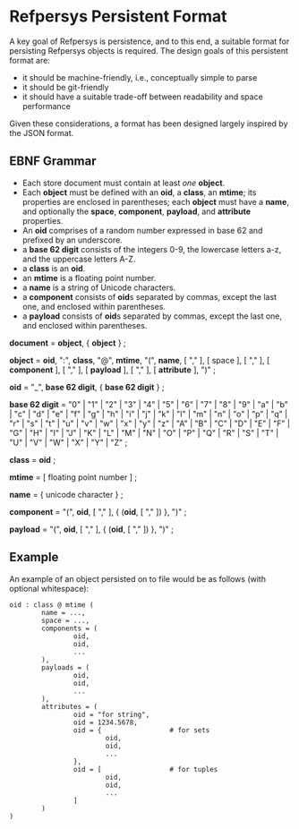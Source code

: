 # Refpersys Persistent Format

A key goal of Refpersys is persistence, and to this end, a suitable format for
persisting Refpersys objects is required. The design goals of this persistent
format are: 
  * it should be machine-friendly, i.e., conceptually simple to parse
  * it should be git-friendly
  * it should have a suitable trade-off between readability and space
    performance

Given these considerations, a format has been designed largely inspired by the
JSON format.

## EBNF Grammar

  * Each store document must contain at least *one* **object**.  
  * Each **object** must be defined with an **oid**, a **class**, an **mtime**; 
    its properties are enclosed in parentheses; each **object** must have a **name**, 
    and optionally the **space**, **component**, **payload**, and **attribute** 
    properties.  
  * An **oid** comprises of a random number expressed in base 62 and prefixed by
    an underscore.  
  * a **base 62 digit** consists of the integers 0-9, the lowercase letters a-z, 
    and the uppercase letters A-Z.  
  * a **class** is an **oid**.  
  * an **mtime** is a floating point number.  
  * a **name** is a string of Unicode characters.  
  * a **component** consists of **oid**s separated by commas, except the last
    one, and enclosed within parentheses.  
  * a **payload** consists of **oid**s separated by commas, except the last one,
    and enclosed within parentheses.


**document** = **object**, { **object** } ;

**object** = **oid**, ":", **class**, "@", **mtime**, "(", **name**, [ "," ],
           [ space ], [ "," ], [ **component** ], [ "," ], [ **payload** ], [ "," ], 
           [ **attribute** ], ")" ;

**oid** = "_", **base 62 digit**, { **base 62 digit** } ;

**base 62 digit** = "0" | "1" | "2" | "3" | "4" | "5" | "6" | "7" | "8" | "9"
                  | "a" | "b" | "c" | "d" | "e" | "f" | "g" | "h" | "i" | "j"
                  | "k" | "l" | "m" | "n" | "o" | "p" | "q" | "r" | "s" | "t"
                  | "u" | "v" | "w" | "x" | "y" | "z"
                  | "A" | "B" | "C" | "D" | "E" | "F" | "G" | "H" | "I" | "J"
                  | "K" | "L" | "M" | "N" | "O" | "P" | "Q" | "R" | "S" | "T"
                  | "U" | "V" | "W" | "X" | "Y" | "Z" ;

**class** = **oid** ;

**mtime** = [ floating point number ] ;

**name** = { unicode character } ;

**component** = "(", **oid**, [ "," ], { (**oid**, [ "," ]) }, ")" ;

**payload** = "(", **oid**, [ "," ], { (**oid**, [ "," ]) }, ")" ;


## Example

An example of an object persisted on to file would be as follows (with optional
whitespace):

```
oid : class @ mtime (
        name = ...,
        space = ...,
        components = (
                oid,
                oid,
                ...
        ),
        payloads = (
                oid,
                oid,
                ...
        ),
        attributes = (
                oid = "for string",
                oid = 1234.5678,
                oid = {                 # for sets
                        oid,
                        oid,
                        ...
                },
                oid = [                 # for tuples
                        oid,
                        oid,
                        ...
                ]
        )
)
```

